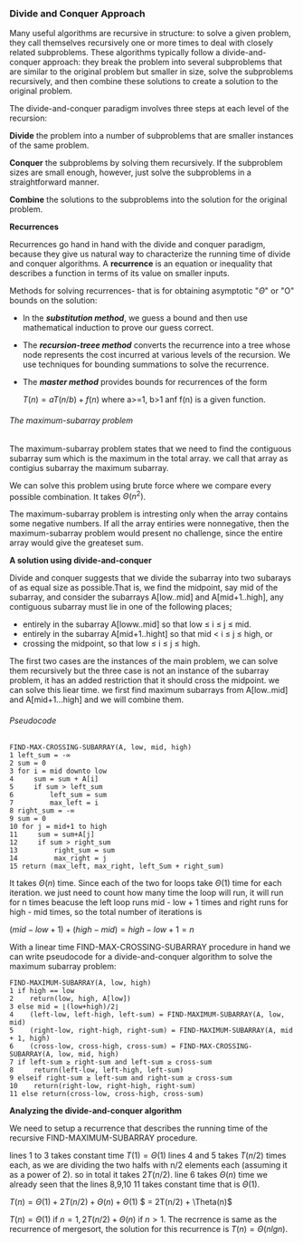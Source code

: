 ### Divide and Conquer Approach

Many useful algorithms are recursive in structure: to solve a given problem, they
call themselves recursively one or more times to deal with closely related subproblems.
These algorithms typically follow a divide-and-conquer approach: they
break the problem into several subproblems that are similar to the original problem
but smaller in size, solve the subproblems recursively, and then combine these
solutions to create a solution to the original problem.

The divide-and-conquer paradigm involves three steps at each level of the recursion:

**Divide** the problem into a number of subproblems that are smaller instances of the
same problem.

**Conquer** the subproblems by solving them recursively. If the subproblem sizes are
small enough, however, just solve the subproblems in a straightforward manner.

**Combine** the solutions to the subproblems into the solution for the original problem.


**Recurrences**

Recurrences go hand in hand with the divide and conquer paradigm, because they give us natural way to  characterize the running time of divide and conquer algorithms. A **recurrence** is an equation or inequality that describes a function in terms of its value on smaller inputs.

Methods for solving recurrences- that is for obtaining asymptotic "$\Theta$" or "O" bounds on the solution:

- In the ***substitution method***, we guess a bound and then use mathematical induction to prove our guess correct.
- The ***recursion-treee method*** converts the recurrence into a tree whose node represents the cost incurred at various levels of the recursion. We use techniques for bounding summations to solve the recurrence.

- The ***master method*** provides bounds for recurrences of the form

    $T(n) = aT(n/b) + f(n)$
where a>=1, b>1 anf f(n) is a given function.

###### The maximum-subarray problem

The maximum-subarray problem states that we need to find the contiguous subarray sum which is the maximum in the total array. we call that array as contigius subarray the maximum subarray.

We can solve this problem using brute force where we compare every possible combination. It takes $\Theta(n^2)$.

The maximum-subarray problem is intresting only when the array contains some negative numbers. If all the array entiries were nonnegative, then the maximum-subarray problem would present no challenge, since the entire array would give the greateset sum.


**A solution using divide-and-conquer**

Divide and conquer suggests that we divide the subarray into two subarays of as equal size as possible.That is, we find the midpoint, say mid of the subarray, and consider the subarrays A[low..mid] and A[mid+1..high], any contiguous subarray must lie in one of the following places;

- entirely in the subarray A[loww..mid] so that low $\leq$ i $\leq$ j $\leq$ mid.
- entirely in the subarray A[mid+1..hight] so that mid < i $\leq$ j $\leq$ high, or 
- crossing the midpoint, so that low $\leq$ i $\leq$ j $\leq$ high.

The first two cases are the instances of the main problem, we can solve them recursively but the three case is not an instance of the subarray problem, it has an added restriction that it should cross the midpoint. we can solve this liear time. we first find maximum subarrays from A[low..mid] and A[mid+1...high] and we will combine them.

###### Pseudocode

```
FIND-MAX-CROSSING-SUBARRAY(A, low, mid, high)
1 left_sum = -∞
2 sum = 0
3 for i = mid downto low
4     sum = sum + A[i]
5     if sum > left_sum
6         left_sum = sum
7         max_left = i
8 right_sum = -∞
9 sum = 0
10 for j = mid+1 to high
11     sum = sum+A[j]
12     if sum > right_sum
13         right_sum = sum
14         max_right = j
15 return (max_left, max_right, left_Sum + right_sum)
```

It takes $\Theta(n)$ time. Since each of the two for loops take $\Theta(1)$ time for each iteration. we just need to count how many time the loop will run, it will run for n times beacuse the left loop runs mid - low + 1 times and right runs for high - mid times, so the total number of iterations is

$(mid - low + 1) + (high - mid) = high - low + 1 = n$

With a linear time FIND-MAX-CROSSING-SUBARRAY procedure in hand we can write pseudocode for a divide-and-conquer algorithm to solve the maximum subarray problem:


```
FIND-MAXIMUM-SUBARRAY(A, low, high)
1 if high == low
2    return(low, high, A[low])
3 else mid = ⌊(low+high)/2⌋
4    (left-low, left-high, left-sum) = FIND-MAXIMUM-SUBARRAY(A, low, mid)
5    (right-low, right-high, right-sum) = FIND-MAXIMUM-SUBARRAY(A, mid + 1, high)
6    (cross-low, cross-high, cross-sum) = FIND-MAX-CROSSING-SUBARRAY(A, low, mid, high)
7 if left-sum ≥ right-sum and left-sum ≥ cross-sum
8     return(left-low, left-high, left-sum)
9 elseif right-sum ≥ left-sum and right-sum ≥ cross-sum
10    return(right-low, right-high, right-sum)
11 else return(cross-low, cross-high, cross-sum)
```

**Analyzing the divide-and-conquer algorithm**

We need to setup a recurrence that describes the running time of the recursive FIND-MAXIMUM-SUBARRAY procedure.

lines 1 to 3 takes constant time $T(1) = \Theta(1)$
lines 4 and 5 takes $T(n/2)$ times each, as we are dividing the two halfs with n/2 elements each (assuming it as a power of 2). so in total it takes $2T(n/2)$.
line 6 takes $\Theta(n)$ time we already seen that
the lines 8,9,10 11 takes constant time that is $\Theta(1)$.

$T(n) = \Theta(1) + 2T(n/2) + \Theta(n) + \Theta(1)$
$ = 2T(n/2) + \Theta(n)$

$T(n) = \Theta(1) \text{ if } n = 1 , 2T(n/2)+\Theta(n) \text{ if } n > 1$.
The recrrence is same as the recurrence of mergesort, the solution for this recurrence is $T(n) = \Theta(nlgn)$.